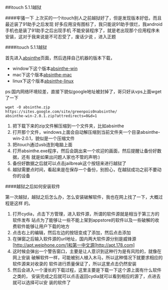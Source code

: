 ##itouch 5.1.1越狱

####牢骚一下
上次买的一个itouch别人之前越狱好了，但是发现版本好低，而且最近装了91助手之后发现
好多应用没有图标了，我只能说91助手很烂，我android手机也是装了91助手之后出现手机
不能安装程序了，就是老出现那个应用程序未安装，这对于我来说是不可忍受了，废话少说
，进入正题

####itouch 5.1.1越狱

首先进入[absinthe]页面，然后选择自己机器的版本下载，

- window下这个版本[absinthe-win]
- mac下这个版本[absinthe-mac]
- linux下这个版本[absinthe-linux]

ps:国内网络环境较差，直接下貌似google地址被封掉了，哥只好从vps上面wget了一下
	
	wget -O absinthe.zip https://sites.google.com/site/greenpois0nabsinthe/
	absinthe-win-2.0.1.zip?attredirects=0&d=1

1.	把下载下来的zip文件解压缩到一个文件夹，比如absinthe
2.	打开那个文件，windows上面会自动解压缩到当前文件夹一个目录absinthe-win-2.0.1，貌似是一个压缩文件
3.	把itouch通过usb连到电脑上面
4.	打开absinthe.exe程序，然后会跳出来一个欢迎的画面，然后提醒让备份好数据，还有
	就是如果出问题人家也不管的声明:)
5.	备份好数据之后就可以点击jailbreak这个按钮来进行越狱了
6.	越狱需要点时间，看起来是在保存一个备份，别担心，在越狱成功之前不要动你的设备

####越狱之后如何安装软件

第一次越狱，越狱之后怎么办，怎么安装破解软件，我也在网上找了一下，大概过程是这样
的。

1.	打开cydia，点击下方管理，进入软件源，所谓的软件源就是相当于第三方的软件发布
	站点为了能够让一些不能上架到appstore的软件以及一些破解的收费软件能够让用户下载的地方
2.	点击右上的编辑，然后左边的按钮变成了添加，然后点击添加
3.	在弹窗之后输入软件源的url地址，国内两大软件源分别是威锋源[http://apt.weiphone.com/]和第一中文源[http://apt.178.com]
4.	这时候会弹出一个警告窗口，主要是让人意识到这种行为是有风险的，就像在网上安装
	破解软件一样，可能被别人植入木马，所以这种情况下就要求相应的软件源来对收录的
	软件进行质量保证了，所以这里点击仍然安装
5.	然后会进入一个漫长的下载过程，这里主要是下载一下这个源上面有什么软件之类的，
	安装完成之后就可以点击返回cydia就可以看到相应的源了，点进去就可以选择可以安
	装的软件了



[install-app-after]:http://hexdigi.jimdo.com/2012/02/26/iphone4%E8%B6%8A%E7%8B%B1%E5%90%8E%E5%A6%82%E4%BD%95%E5%AE%89%E8%A3%85%E8%BD%AF%E4%BB%B6-%E4%B8%8A/
[absinthe]:http://absinthejailbreak.org/download-absinthe-5-1-1-untethered-jailbreak/
[absinthe-win]:https://sites.google.com/site/greenpois0nabsinthe/absinthe-win-2.0.1.zip?attredirects=0&d=1
[absinthe-linux]:https://sites.google.com/site/greenpois0nabsinthe/absinthe-linux-2.0.1.tar.bz2?attredirects=0&d=1
[absinthe-mac]:https://sites.google.com/site/greenpois0nabsinthe/absinthe-mac-2.0.1.dmg?attredirects=0&d=1

